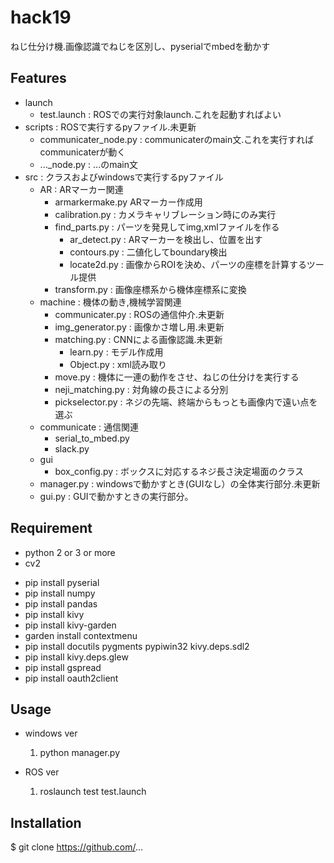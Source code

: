 # hack19
ねじ仕分け機.画像認識でねじを区別し、pyserialでmbedを動かす

## Features

- launch
    - test.launch : ROSでの実行対象launch.これを起動すればよい
- scripts : ROSで実行するpyファイル.未更新
    - communicater_node.py : communicaterのmain文.これを実行すればcommunicaterが動く
    - ..._node.py : ...のmain文
- src : クラスおよびwindowsで実行するpyファイル
    - AR : ARマーカー関連
        - armarkermake.py ARマーカー作成用
        - calibration.py : カメラキャリブレーション時にのみ実行
        - find_parts.py : パーツを発見してimg,xmlファイルを作る
            - ar_detect.py : ARマーカーを検出し、位置を出す
            - contours.py : 二値化してboundary検出
            - locate2d.py : 画像からROIを決め、パーツの座標を計算するツール提供
        - transform.py : 画像座標系から機体座標系に変換
    - machine : 機体の動き,機械学習関連
        - communicater.py : ROSの通信仲介.未更新
        - img_generator.py : 画像かさ増し用.未更新
        - matching.py : CNNによる画像認識.未更新
            - learn.py : モデル作成用
            - Object.py : xml読み取り
        - move.py : 機体に一連の動作をさせ、ねじの仕分けを実行する
        - neji_matching.py : 対角線の長さによる分別
        - pickselector.py : ネジの先端、終端からもっとも画像内で遠い点を選ぶ
    - communicate : 通信関連
        - serial_to_mbed.py
        - slack.py
    - gui
        - box_config.py : ボックスに対応するネジ長さ決定場面のクラス
    - manager.py : windowsで動かすとき(GUIなし）の全体実行部分.未更新
    - gui.py : GUIで動かすときの実行部分。

## Requirement

- python 2 or 3 or more
- cv2
<!-- - pip install tensorflow --upgrade
- pip install keras --upgrade -->
- pip install pyserial
- pip install numpy
- pip install pandas
- pip install kivy
- pip install kivy-garden
- garden install contextmenu
- pip install docutils pygments pypiwin32 kivy.deps.sdl2
- pip install kivy.deps.glew
- pip install gspread
- pip install oauth2client

## Usage

- windows ver
    1. python manager.py

- ROS ver
    1. roslaunch test test.launch

## Installation
$ git clone https://github.com/...

